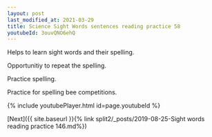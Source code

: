 ```yaml
---
layout: post
last_modified_at: 2021-03-29
title: Science Sight Words sentences reading practice 58
youtubeId: 3ouvQNO6ehQ
---
```

 
 
Helps to learn sight words and their spelling.

Opportunitiy to repeat the spelling. 

Practice spelling. 
 
Practice for spelling bee competitions. 
 
{% include youtubePlayer.html id=page.youtubeId %}
 
 

[Next]({{ site.baseurl }}{% link  split2/_posts/2019-08-25-Sight words reading practice 146.md%})
 
